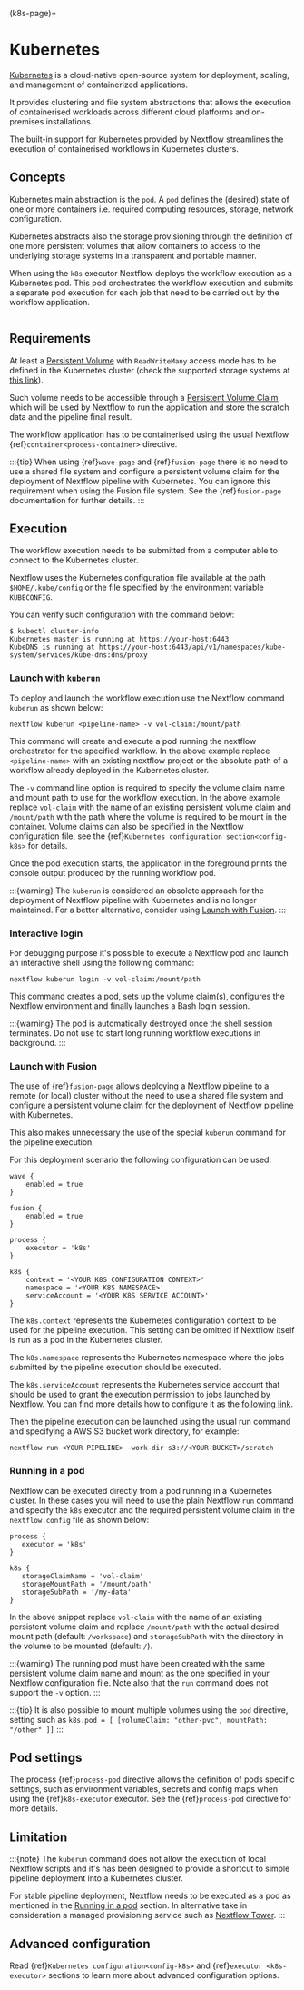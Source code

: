 (k8s-page)=

# Kubernetes

[Kubernetes](https://kubernetes.io/) is a cloud-native open-source system for deployment, scaling, and management of
containerized applications.

It provides clustering and file system abstractions that allows the execution of containerised workloads across
different cloud platforms and on-premises installations.

The built-in support for Kubernetes provided by Nextflow streamlines the execution of containerised workflows in
Kubernetes clusters.

## Concepts

Kubernetes main abstraction is the `pod`. A `pod` defines the (desired) state of one or more containers i.e. required
computing resources, storage, network configuration.

Kubernetes abstracts also the storage provisioning through the definition of one more persistent volumes that
allow containers to access to the underlying storage systems in a transparent and portable manner.

When using the `k8s` executor Nextflow deploys the workflow execution as a Kubernetes pod. This pod orchestrates
the workflow execution and submits a separate pod execution for each job that need to be carried out by the workflow
application.

```{image} images/nextflow-k8s-min.png
```

## Requirements

At least a [Persistent Volume](https://kubernetes.io/docs/concepts/storage/persistent-volumes/#persistent-volumes) with
`ReadWriteMany` access mode has to be defined in the Kubernetes cluster (check the supported storage systems
at [this link](https://kubernetes.io/docs/concepts/storage/persistent-volumes/#access-modes)).

Such volume needs to be accessible through a
[Persistent Volume Claim](https://kubernetes.io/docs/concepts/storage/persistent-volumes/#persistentvolumeclaims), which
will be used by Nextflow to run the application and store the scratch data and the pipeline final result.

The workflow application has to be containerised using the usual Nextflow {ref}`container<process-container>` directive.

:::{tip}
When using {ref}`wave-page` and {ref}`fusion-page` there is no need to use a shared file system and configure
a persistent volume claim for the deployment of Nextflow pipeline with Kubernetes.
You can ignore this requirement when using the Fusion file system. See the {ref}`fusion-page` documentation
for further details.
:::

## Execution

The workflow execution needs to be submitted from a computer able to connect to the Kubernetes cluster.

Nextflow uses the Kubernetes configuration file available at the path `$HOME/.kube/config` or the file specified
by the environment variable `KUBECONFIG`.

You can verify such configuration with the command below:

```
$ kubectl cluster-info
Kubernetes master is running at https://your-host:6443
KubeDNS is running at https://your-host:6443/api/v1/namespaces/kube-system/services/kube-dns:dns/proxy
```

### Launch with `kuberun`

To deploy and launch the workflow execution use the Nextflow command `kuberun` as shown below:

```
nextflow kuberun <pipeline-name> -v vol-claim:/mount/path
```

This command will create and execute a pod running the nextflow orchestrator for the specified workflow.
In the above example replace `<pipeline-name>` with an existing nextflow project or the absolute path
of a workflow already deployed in the Kubernetes cluster.

The `-v` command line option is required to specify the volume claim name and mount path to use for the workflow
execution. In the above example replace `vol-claim` with the name of an existing persistent volume claim and
`/mount/path` with the path where the volume is required to be mount in the container. Volume claims can also be
specified in the Nextflow configuration file, see the {ref}`Kubernetes configuration section<config-k8s>` for details.

Once the pod execution starts, the application in the foreground prints the console output produced by the running
workflow pod.

:::{warning}
The `kuberun` is considered an obsolete approach for the deployment of Nextflow pipeline with Kubernetes and
is no longer maintained. For a better alternative, consider using [Launch with Fusion](#launch-with-fusion).
:::

### Interactive login

For debugging purpose it's possible to execute a Nextflow pod and launch an interactive shell using the following command:

```
nextflow kuberun login -v vol-claim:/mount/path
```

This command creates a pod, sets up the volume claim(s), configures the Nextflow environment and finally launches a Bash
login session.

:::{warning}
The pod is automatically destroyed once the shell session terminates. Do not use to start long running
workflow executions in background.
:::

### Launch with Fusion

The use of {ref}`fusion-page` allows deploying a Nextflow pipeline to a remote (or local) cluster without
the need to use a shared file system and configure a persistent volume claim for the deployment of Nextflow
pipeline with Kubernetes.

This also makes unnecessary the use of the special `kuberun` command for the pipeline execution.

For this deployment scenario the following configuration can be used:

```
wave {
    enabled = true
}

fusion {
    enabled = true
}

process {
    executor = 'k8s'
}

k8s {
    context = '<YOUR K8S CONFIGURATION CONTEXT>'
    namespace = '<YOUR K8S NAMESPACE>'
    serviceAccount = '<YOUR K8S SERVICE ACCOUNT>'
}
```

The `k8s.context` represents the Kubernetes configuration context to be used for the pipeline execution. This
setting can be omitted if Nextflow itself is run as a pod in the Kubernetes cluster.

The `k8s.namespace` represents the Kubernetes namespace where the jobs submitted by the pipeline execution should
be executed.

The `k8s.serviceAccount` represents the Kubernetes service account that should be used to grant the execution
permission to jobs launched by Nextflow. You can find more details how to configure it as the [following link](https://github.com/seqeralabs/wave-showcase/tree/master/example8).

Then the pipeline execution can be launched using the usual run command and specifying a AWS S3 bucket work directory,
for example:

```
nextflow run <YOUR PIPELINE> -work-dir s3://<YOUR-BUCKET>/scratch
```

### Running in a pod

Nextflow can be executed directly from a pod running in a Kubernetes cluster. In these cases you will need
to use the plain Nextflow `run` command and specify the `k8s` executor and the required persistent volume
claim in the `nextflow.config` file as shown below:

```
process {
   executor = 'k8s'
}

k8s {
   storageClaimName = 'vol-claim'
   storageMountPath = '/mount/path'
   storageSubPath = '/my-data'
}
```

In the above snippet replace `vol-claim` with the name of an existing persistent volume claim and replace
`/mount/path` with the actual desired mount path (default: `/workspace`) and `storageSubPath`
with the directory in the volume to be mounted (default: `/`).

:::{warning}
The running pod must have been created with the same persistent volume claim name and mount as the
one specified in your Nextflow configuration file.
Note also that the `run` command does not support the `-v` option.
:::

:::{tip}
It is also possible to mount multiple volumes using the `pod` directive, setting such as `k8s.pod = [ [volumeClaim: "other-pvc", mountPath: "/other" ]]`
:::

## Pod settings

The process {ref}`process-pod` directive allows the definition of pods specific settings, such as environment variables,
secrets and config maps when using the {ref}`k8s-executor` executor. See the {ref}`process-pod` directive for more details.

## Limitation

:::{note}
The `kuberun` command does not allow the execution of local Nextflow scripts and it's has been designed to
provide a shortcut to simple pipeline deployment into a Kubernetes cluster.

For stable pipeline deployment, Nextflow needs to be executed as a pod as mentioned in the [Running in a pod](#running-in-a-pod) section.
In alternative take in consideration a managed provisioning service such as [Nextflow Tower](https://tower.nf).
:::

## Advanced configuration

Read {ref}`Kubernetes configuration<config-k8s>` and {ref}`executor <k8s-executor>` sections to learn more
about advanced configuration options.
